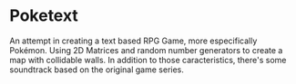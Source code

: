 # Poketext
An attempt in creating a text based RPG Game, more especifically Pokémon. Using 2D Matrices and random number generators to create a map with collidable walls. In addition to those caracteristics, there's some soundtrack based on the original game series.
